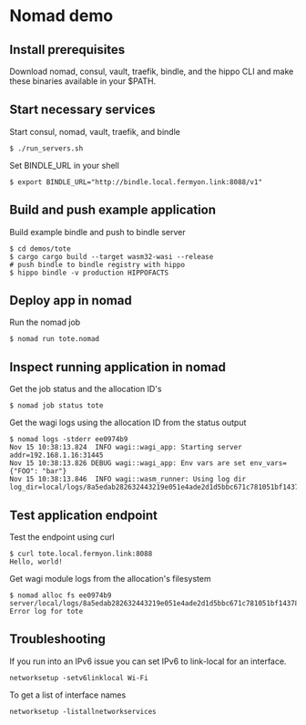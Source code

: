 # Nomad demo

## Install prerequisites

Download nomad, consul, vault, traefik, bindle, and the hippo CLI and make these binaries
available in your $PATH.

## Start necessary services

Start consul, nomad, vault, traefik, and bindle

```
$ ./run_servers.sh
```

Set BINDLE_URL in your shell

```
$ export BINDLE_URL="http://bindle.local.fermyon.link:8088/v1"
```

## Build and push example application

Build example bindle and push to bindle server

```
$ cd demos/tote
$ cargo cargo build --target wasm32-wasi --release
# push bindle to bindle registry with hippo
$ hippo bindle -v production HIPPOFACTS
```

## Deploy app in nomad

Run the nomad job

```
$ nomad run tote.nomad
```

## Inspect running application in nomad

Get the job status and the allocation ID's

```
$ nomad job status tote
```

Get the wagi logs using the allocation ID from the status output

```
$ nomad logs -stderr ee0974b9
Nov 15 10:38:13.824  INFO wagi::wagi_app: Starting server addr=192.168.1.16:31445
Nov 15 10:38:13.826 DEBUG wagi::wagi_app: Env vars are set env_vars={"FOO": "bar"}
Nov 15 10:38:13.846  INFO wagi::wasm_runner: Using log dir log_dir=local/logs/8a5edab282632443219e051e4ade2d1d5bbc671c781051bf1437897cbdfea0f1
```

## Test application endpoint

Test the endpoint using curl

```
$ curl tote.local.fermyon.link:8088
Hello, world!
```

Get wagi module logs from the allocation's filesystem

```
$ nomad alloc fs ee0974b9 server/local/logs/8a5edab282632443219e051e4ade2d1d5bbc671c781051bf1437897cbdfea0f1/module.stderr
Error log for tote
```

## Troubleshooting

If you run into an IPv6 issue you can set IPv6 to link-local for an interface.

```
networksetup -setv6linklocal Wi-Fi
```

To get a list of interface names

```
networksetup -listallnetworkservices
```
